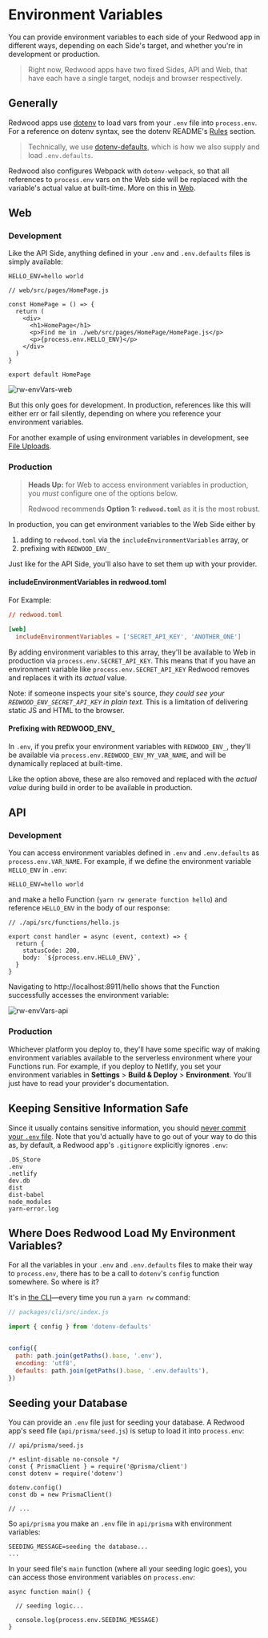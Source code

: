 # Environment Variables

You can provide environment variables to each side of your Redwood app in different ways, depending on each Side's target, and whether you're in development or production.

> Right now, Redwood apps have two fixed Sides, API and Web, that have each have a single target, nodejs and browser respectively.

## Generally

Redwood apps use [dotenv](https://github.com/motdotla/dotenv) to load vars from your `.env` file into `process.env`.
For a reference on dotenv syntax, see the dotenv README's [Rules](https://github.com/motdotla/dotenv#rules) section.

> Technically, we use [dotenv-defaults](https://github.com/mrsteele/dotenv-defaults), which is how we also supply and load `.env.defaults`.
<!-- also in a Redwood app's base directory. -->

Redwood also configures Webpack with `dotenv-webpack`, so that all references to `process.env` vars on the Web side will be replaced with the variable's actual value at built-time. More on this in [Web](#Web).


## Web

### Development

Like the API Side, anything defined in your `.env` and `.env.defaults` files is simply available:

```
HELLO_ENV=hello world
```

```javascript{8}
// web/src/pages/HomePage.js

const HomePage = () => {
  return (
    <div>
      <h1>HomePage</h1>
      <p>Find me in ./web/src/pages/HomePage/HomePage.js</p>
      <p>{process.env.HELLO_ENV}</p>
    </div>
  )
}

export default HomePage
```

![rw-envVars-web](https://user-images.githubusercontent.com/32992335/86520491-c0f4da80-bdf9-11ea-9212-c1d792d2ff5f.png)

But this only goes for development. In production, references like this will either err or fail silently, depending on where you reference your environment variables.

For another example of using environment variables in development, see [File Uploads](https://redwoodjs.com/cookbook/file-uploads).

### Production

> **Heads Up:** for Web to access environment variables in production, you _must_ configure one of the options below. 
> 
> Redwood recommends **Option 1: `redwood.toml`** as it is the most robust.

In production, you can get environment variables to the Web Side either by

1. adding to `redwood.toml` via the `includeEnvironmentVariables` array, or 
2. prefixing with `REDWOOD_ENV_`

Just like for the API Side, you'll also have to set them up with your provider.

#### includeEnvironmentVariables in redwood.toml

For Example:
```toml
// redwood.toml

[web]
  includeEnvironmentVariables = ['SECRET_API_KEY', 'ANOTHER_ONE']
```

By adding environment variables to this array, they'll be available to Web in production via `process.env.SECRET_API_KEY`. This means that if you have an environment variable like `process.env.SECRET_API_KEY` Redwood removes and replaces it with its *actual* value. 

Note: if someone inspects your site's source, *they could see your `REDWOOD_ENV_SECRET_API_KEY` in plain text.* This is a limitation of delivering static JS and HTML to the browser.

#### Prefixing with REDWOOD_ENV_

In `.env`, if you prefix your environment variables with `REDWOOD_ENV_`, they'll be available via `process.env.REDWOOD_ENV_MY_VAR_NAME`, and will be dynamically replaced at built-time.

Like the option above, these are also removed and replaced with the *actual value* during build in order to be available in production.


## API

### Development

You can access environment variables defined in `.env` and `.env.defaults` as `process.env.VAR_NAME`. For example, if we define the environment variable `HELLO_ENV` in `.env`:

```
HELLO_ENV=hello world
```

and make a hello Function (`yarn rw generate function hello`) and reference `HELLO_ENV` in the body of our response:

```javascript{6}
// ./api/src/functions/hello.js

export const handler = async (event, context) => {
  return {
    statusCode: 200,
    body: `${process.env.HELLO_ENV}`,
  }
}
```

Navigating to http://localhost:8911/hello shows that the Function successfully accesses the environment variable:

<!-- @todo -->
<!-- Get a better-quality pic -->
![rw-envVars-api](https://user-images.githubusercontent.com/32992335/86520528-47112100-bdfa-11ea-8d7e-1c0d502805b2.png)

### Production

<!-- @todo -->
<!-- Deployment system? platform? -->
Whichever platform you deploy to, they'll have some specific way of making environment variables available to the serverless environment where your Functions run. For example, if you deploy to Netlify, you set your environment variables in **Settings** > **Build & Deploy** > **Environment**. You'll just have to read your provider's documentation.


## Keeping Sensitive Information Safe

Since it usually contains sensitive information, you should [never commit your `.env` file](https://github.com/motdotla/dotenv#should-i-commit-my-env-file). Note that you'd actually have to go out of your way to do this as, by default, a Redwood app's `.gitignore` explicitly ignores `.env`:

```plaintext{2}
.DS_Store
.env
.netlify
dev.db
dist
dist-babel
node_modules
yarn-error.log
```

## Where Does Redwood Load My Environment Variables?

For all the variables in your `.env` and `.env.defaults` files to make their way to `process.env`, there has to be a call to `dotenv`'s `config` function somewhere. So where is it?

It's in [the CLI](https://github.com/redwoodjs/redwood/blob/main/packages/cli/src/index.js#L6-L12)&mdash;every time you run a `yarn rw` command:

```javascript
// packages/cli/src/index.js

import { config } from 'dotenv-defaults'


config({
  path: path.join(getPaths().base, '.env'),
  encoding: 'utf8',
  defaults: path.join(getPaths().base, '.env.defaults'),
})
```

## Seeding your Database

<!-- Source: https://github.com/motdotla/dotenv#should-i-have-multiple-env-files -->

You can provide an `.env` file just for seeding your database. A Redwood app's seed file (`api/prisma/seed.js`) is setup to load it into `process.env`:

```javascript{5-7}
// api/prisma/seed.js

/* eslint-disable no-console */
const { PrismaClient } = require('@prisma/client')
const dotenv = require('dotenv')

dotenv.config()
const db = new PrismaClient()

// ...

```

So `api/prisma` you make an `.env` file in `api/prisma` with environment variables:

```
SEEDING_MESSAGE=seeding the database...
...
```

In your seed file's `main` function (where all your seeding logic goes), you can access those environment variables on `process.env`:

```javascript{5}
async function main() {

  // seeding logic...

  console.log(process.env.SEEDING_MESSAGE)
}
```
